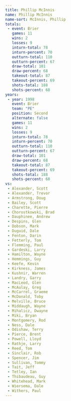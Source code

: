 ```yaml
---
title: Phillip McInnis
name: Phillip McInnis
name-sort: McInnis, Phillip
totals:
 - event: Brier
   games: 11
   wins: 2
   losses: 9
   inturn-total: 78
   inturn-percent: 70
   outturn-total: 110
   outturn-percent: 67
   draw-total: 101
   draw-percent: 68
   takeout-total: 87
   takeout-percent: 69
   shots-total: 188
   shots-percent: 68
years:
 - year: 1998
   event: Brier
   team: "PE"
   position: Second
   alternate: false
   games: 11
   wins: 2
   losses: 9
   inturn-total: 78
   inturn-percent: 70
   outturn-total: 110
   outturn-percent: 67
   draw-total: 101
   draw-percent: 68
   takeout-total: 87
   takeout-percent: 69
   shots-total: 188
   shots-percent: 68
vs:
 - Alexander, Scott
 - Alexander, Trevor
 - Armstrong, Doug
 - Bailey, Scott
 - Charette, Pierre
 - Chorostkowski, Brad
 - Dauphinee, Andrew
 - Despins, Glen
 - Dobson, Mark
 - Duguid, Dale
 - Fenton, Darin
 - Fetterly, Tom
 - Flemming, Paul
 - Gardeski, Larry
 - Hamilton, Wayne
 - Hemmings, Guy
 - Keefe, Kevin
 - Kirkness, James
 - Kushnir, Warren
 - Landry, Garry
 - MacLeod, Glen
 - McAulay, Greg
 - McCarrel, Graeme
 - McDonald, Toby
 - Melville, Bruce
 - Middaugh, Wayne
 - Mihalicz, Dwayne
 - Miki, Bryan
 - Montgomery, Rod
 - Ness, Dale
 - Odishaw, Terry
 - Pierce, Brent
 - Powell, Lloyd
 - Rathje, Larry
 - Reed, Tom
 - Sinclair, Rob
 - Spencer, Jim
 - Sullivan, Tommy
 - Tait, Jeff
 - Tetley, Ian
 - Thibaudeau, Guy
 - Whitehead, Mark
 - Wiersema, Dale
 - Withers, Paul
---
```


